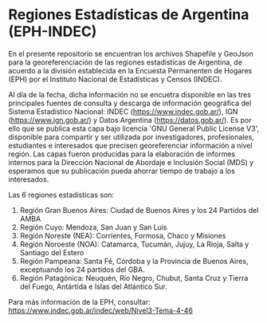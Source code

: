 # Regiones Estadísticas de Argentina (EPH-INDEC)

En el presente repositorio se encuentran los archivos Shapefile y GeoJson para la georeferenciación de las regiones estadísticas de Argentina, de acuerdo a la división establecida en la Encuesta Permanenten de Hogares (EPH) por el Instituto Nacional de Estadísticas y Censos (INDEC).

Al día de la fecha, dicha información no se encuetra disponible en las tres principales fuentes de consulta y descarga de información geográfica del Sistema Estadístico Nacional: INDEC (https://www.indec.gob.ar/), IGN (https://www.ign.gob.ar/) y Datos Argentina (https://datos.gob.ar/). Es por ello que se publica esta capa bajo licencia 'GNU General Public License V3', disponible para compartir y ser utilizada por investigadores, profesionales, estudiantes e interesados que precisen georeferenciar información a nivel región. Las capas fueron producidas para la elaboración de informes internos para la Dirección Nacional de Abordaje e Inclusión Social (MDS) y esperamos que su publicación pueda ahorrar tiempo de trabajo a los interesados.

Las 6 regiones estadísticas son:
1. Región Gran Buenos Aires: Ciudad de Buenos Aires y los 24 Partidos del AMBA
2. Región Cuyo: Mendoza, San Juan y San Luis
3. Región Noreste (NEA): Corrientes, Formosa, Chaco y Misiones
4. Región Noroeste (NOA): Catamarca, Tucumán, Jujuy, La Rioja, Salta y Santiago del Estero
5. Región Pampeana: Santa Fé, Córdoba y la Provincia de Buenos Aires, exceptuando los 24 partidos del GBA.
6. Región Patagónica: Neuquén, Río Negro, Chubut, Santa Cruz y Tierra del Fuego, Antártida e Islas del Atlántico Sur.

Para más información de la EPH, consultar: https://www.indec.gob.ar/indec/web/Nivel3-Tema-4-46
